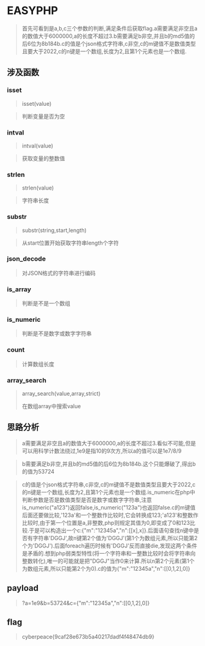 # EASYPHP

> 首先可看到是a,b,c三个参数的判断,满足条件后获取flag.a需要满足非空且a的数值大于6000000,a的长度不超过3.b需要满足b非空,并且b的md5值的后6位为8b184b.c的值是个json格式字符串,c非空,c的m键值不是数值类型且要大于2022,c的n键是一个数组,长度为2,且第1个元素也是一个数组.

## 涉及函数

### isset

> isset(value)

> 判断变量是否为空

### intval

> intval(value)

> 获取变量的整数值

### strlen

> strlen(value)

> 字符串长度

### substr

> substr(string,start,length)

> 从start位置开始获取字符串length个字符

### json_decode

> 对JSON格式的字符串进行编码

### is_array

> 判断是不是一个数组

### is_numeric

> 判断是不是数字或数字字符串

### count

> 计算数组长度

### array_search

> array_search(value,array,strict)
> 
> 在数组array中搜索value

## 思路分析

> a需要满足非空且a的数值大于6000000,a的长度不超过3.看似不可能,但是可以用科学计数法绕过,1e9是指10的9次方,所以a的值可以是1e7/8/9

> b需要满足b非空,并且b的md5值的后6位为8b184b.这个只能爆破了,得出b的值为53724

> c的值是个json格式字符串,c非空,c的m键值不是数值类型且要大于2022,c的n键是一个数组,长度为2,且第1个元素也是一个数组.is_numeric在php中判断参数是否是数值类型是否是数字或数字字符串,注意is_numeric("a123")返回false,is_numeric("123a")也返回false.c的m键值后面还要做比较,'123a'和一个整数作比较时,它会转换成123;'a123'和整数作比较时,由于第一个位置是a,非整数,php则规定其值为0,即变成了0和123比较.于是可以构造出一个c:{"m":"12345a","n":[[x],x]}.后面语句查找n键中是否有字符串'DGGJ',故n键第2个值为'DGGJ'(第1个为数组元素,所以只能第2个为'DGGJ').后面foreach遍历时候有'DGGJ'反而直接die,发现这两个条件是矛盾的.想到php弱类型特性(将一个字符串和一整数比较时会将字符串向整数转化),唯一的可能就是把"DGGJ"当作0来计算.所以n第2个元素(第1个为数组元素,所以只能第2个为0).c的值为{"m":"12345a","n":[[0,1,2],0]}

## payload

> ?a=1e9&b=53724&c={"m":"12345a","n":[[0,1,2],0]}

## flag

> cyberpeace{9caf28e673b5a40217dadf4f48474db9}